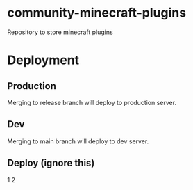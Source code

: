 # community-minecraft-plugins
Repository to store minecraft plugins 

# Deployment
## Production
Merging to release branch will deploy to production server.

## Dev
Merging to main branch will deploy to dev server.

## Deploy (ignore this)
1
2
